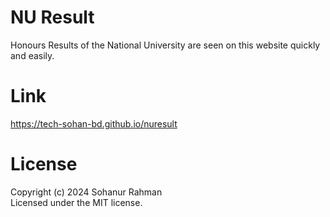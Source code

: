 # NU Result
Honours Results of the National University are seen on this website quickly and easily.
# Link
https://tech-sohan-bd.github.io/nuresult
# License
Copyright (c) 2024 Sohanur Rahman <br>
Licensed under the MIT license.
